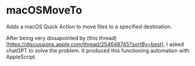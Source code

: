 # macOSMoveTo
Adds a macOS Quick Action to move files to a specified destination.

After being very dissapointed by (this thread)[https://discussions.apple.com/thread/254648745?sortBy=best], I asked chatGPT to solve the problem. It produced this functioning automation with AppleScript.

